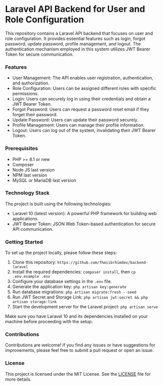 # Laravel API Backend for User and Role Configuration

This repository contains a Laravel API backend that focuses on user and role configuration. It provides essential features such as login, forgot password, update password, profile management, and logout. The authentication mechanism employed in this system utilizes JWT Bearer Token for secure communication.

### Features

-   User Management: The API enables user registration, authentication, and authorization.
-   Role Configuration: Users can be assigned different roles with specific permissions.
-   Login: Users can securely log in using their credentials and obtain a JWT Bearer Token.
-   Forgot Password: Users can request a password reset email if they forget their password.
-   Update Password: Users can update their password securely.
-   Profile Management: Users can manage their profile information.
-   Logout: Users can log out of the system, invalidating their JWT Bearer Token.

### Prerequisites

-   PHP >= 8.1 or new
-   Composer
-   Node JS last version
-   NPM last version
-   MySQL or MariaDB last version

### Technology Stack

The project is built using the following technologies:

-   Laravel 10 (latest version): A powerful PHP framework for building web applications.
-   JWT Bearer Token: JSON Web Token-based authentication for secure API communication.

### Getting Started

To set up the project locally, please follow these steps:

1. Clone this repository: `https://github.com/fhmiibrhimdev/backend-laravel`
2. Install the required dependencies: `composer install`, then `cp .env.example .env`
3. Configure your database settings in the `.env` file.
4. Generate the application key: `php artisan key:generate`
5. Run database migrations: `php artisan migrate:fresh --seed`
6. Run JWT Secret and Storage Link: `php artisan jwt:secret && php artisan storage:link`
7. Start the development server for the Laravel project: `php artisan serve`

Make sure you have Laravel 10 and its dependencies installed on your machine before proceeding with the setup.

### Contributions

Contributions are welcome! If you find any issues or have suggestions for improvements, please feel free to submit a pull request or open an issue.

### License

This project is licensed under the MIT License. See the [LICENSE](https://github.com/fhmiibrhimdev/backend-laravel/blob/main/LICENSE) file for more details.
